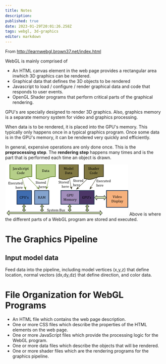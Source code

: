 ```yaml
---
title: Notes
description: 
published: true
date: 2023-01-29T20:01:26.258Z
tags: webgl, 3d-graphics
editor: markdown
---
```


From http://learnwebgl.brown37.net/index.html


WebGL is mainly comprised of
- An HTML canvas element in the web page provides a rectangular area inwhich 3D graphics can be rendered.
- Graphical data that defines the 3D objects to be rendered
- Javascript to load / configure / render graphical data and code that responds to user events.
- OpenGL Shader programs that perform critical parts of the graphical rendering.


GPU's are specially designed to render 3D graphics. Also, graphics memory is a separate memory system for video and graphics processing. 

When data is to be rendered, it is placed into the GPU's memory. This typically only happens once in a typical graphics program. Once some data is in the GPU's memory, it can be rendered very quickly and efficiently. 

In general, expensive operations are only done once. This is the **preprocessing step**. The **rendering step** happens many times and is the part that is performed each time an object is drawn.


![data_location.png](/data_location.png)
Above is where the different parts of a WebGL program are stored and executed.


# The Graphics Pipeline
## Input model data
Feed data into the pipeline, including model vertices (x,y,z) that define location, normal vectors (dx,dy,dz) that define direction, and color data.

# File Organization for WebGL Programs
- An HTML file which contains the web page description.
- One or more CSS files which describe the properties of the HTML elements on the web page.
- One or more JavaScript files which provide the processing logic for the WebGL program.
- One or more data files which describe the objects that will be rendered.
- One or more shader files which are the rendering programs for the graphics pipeline.
